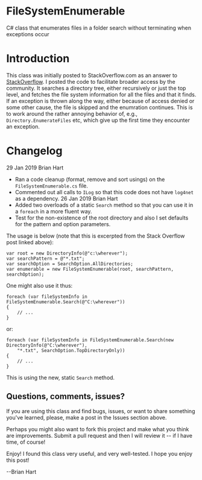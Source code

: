 # FileSystemEnumerable
C# class that enumerates files in a folder search without terminating when exceptions occur

# Introduction
This class was initially posted to StackOverflow.com as an answer to [StackOverflow](https://stackoverflow.com/questions/13130052/directoryinfo-enumeratefiles-causes-unauthorizedaccessexception-and-other).  I posted the code to facilitate broader access by the community.
It searches a directory tree, either recursively or just the top level, and fetches the file system information for all the files and that it finds.  If an exception is thrown along the way, either because of access denied or some other cause, the file is skipped and the enumration continues. 
This is to work around the rather annoying behavior of, e.g., ```Directory.EnumerateFiles``` etc, which give up the first time they encounter an exception.

# Changelog
29 Jan 2019    Brian Hart
* Ran a code cleanup (format, remove and sort usings) on the ```FileSystemEnumerable.cs``` file.
* Commented out all calls to ```ILog``` so that this code does not have ```log4net``` as a dependency.
26 Jan 2019    Brian Hart    
* Added two overloads of a static ```Search``` method so that you can use it in a ```foreach``` in a more fluent way.  
* Test for the non-existence of the root directory and also I set defaults for the pattern and option parameters.

The usage is below (note that this is excerpted from the Stack Overflow post linked above):
```
var root = new DirectoryInfo(@"c:\wherever");
var searchPattern = @"*.txt";
var searchOption = SearchOption.AllDirectories;
var enumerable = new FileSystemEnumerable(root, searchPattern, searchOption);
```
One might also use it thus:
```
foreach (var fileSystemInfo in FileSystemEnumerable.Search(@"C:\wherever"))
{
    // ...
}
```
or:
```
foreach (var fileSystemInfo in FileSystemEnumerable.Search(new DirectoryInfo(@"C:\wherever"),
    "*.txt", SearchOption.TopDirectoryOnly))
{
    // ...
}
```
This is using the new, static ```Search``` method.

## Questions, comments, issues?

If you are using this class and find bugs, issues, or want to share something you've learned, please, make a post in the Issues section above.

Perhaps you might also want to fork this project and make what you think are improvements.  Submit a pull request and then I will review it -- if I have time, of course!

Enjoy!  I found this class very useful, and very well-tested.  I hope you enjoy this post!

--Brian Hart
